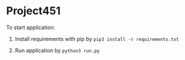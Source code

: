# Project451
To start application:

1. Install requirements with pip by `pip3 install -r requirements.txt`

2. Run application by `python3 run.py`
